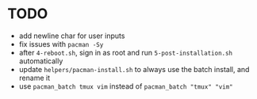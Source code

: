 # TODO

- add newline char for user inputs
- fix issues with `pacman -Sy`
- after `4-reboot.sh`, sign in as root and run `5-post-installation.sh` automatically
- update `helpers/pacman-install.sh` to always use the batch install, and rename it
- use `pacman_batch tmux vim` instead of `pacman_batch "tmux" "vim"`
